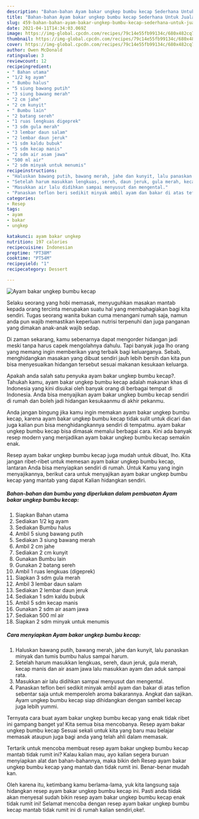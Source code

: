 ```yaml
---
description: "Bahan-bahan Ayam bakar ungkep bumbu kecap Sederhana Untuk Jualan"
title: "Bahan-bahan Ayam bakar ungkep bumbu kecap Sederhana Untuk Jualan"
slug: 459-bahan-bahan-ayam-bakar-ungkep-bumbu-kecap-sederhana-untuk-jualan
date: 2021-04-11T14:34:03.069Z
image: https://img-global.cpcdn.com/recipes/79c14e55fb99134c/680x482cq70/ayam-bakar-ungkep-bumbu-kecap-foto-resep-utama.jpg
thumbnail: https://img-global.cpcdn.com/recipes/79c14e55fb99134c/680x482cq70/ayam-bakar-ungkep-bumbu-kecap-foto-resep-utama.jpg
cover: https://img-global.cpcdn.com/recipes/79c14e55fb99134c/680x482cq70/ayam-bakar-ungkep-bumbu-kecap-foto-resep-utama.jpg
author: Owen McDonald
ratingvalue: 3
reviewcount: 12
recipeingredient:
- " Bahan utama"
- "1/2 kg ayam"
- " Bumbu halus"
- "5 siung bawang putih"
- "3 siung bawang merah"
- "2 cm jahe"
- "2 cm kunyit"
- " Bumbu lain"
- "2 batang sereh"
- "1 ruas lengkuas digeprek"
- "3 sdm gula merah"
- "3 lembar daun salam"
- "2 lembar daun jeruk"
- "1 sdm kaldu bubuk"
- "5 sdm kecap manis"
- "2 sdm air asam jawa"
- "500 ml air"
- "2 sdm minyak untuk menumis"
recipeinstructions:
- "Haluskan bawang putih, bawang merah, jahe dan kunyit, lalu panaskan minyak dan tumis bumbu halus sampai harum."
- "Setelah harum masukkan lengkuas, sereh, daun jeruk, gula merah, kecap manis dan air asam jawa lalu masukkan ayam dan aduk sampai rata."
- "Masukkan air lalu didihkan sampai menyusut dan mengental."
- "Panaskan teflon beri sedikit minyak ambil ayam dan bakar di atas teflon sebentar saja untuk memperoleh aroma bakarannya. Angkat dan sajikan. Ayam ungkep bumbu kecap siap dihidangkan dengan sambel kecap juga lebih yummi."
categories:
- Resep
tags:
- ayam
- bakar
- ungkep

katakunci: ayam bakar ungkep 
nutrition: 197 calories
recipecuisine: Indonesian
preptime: "PT38M"
cooktime: "PT54M"
recipeyield: "1"
recipecategory: Dessert

---
```



![Ayam bakar ungkep bumbu kecap](https://img-global.cpcdn.com/recipes/79c14e55fb99134c/680x482cq70/ayam-bakar-ungkep-bumbu-kecap-foto-resep-utama.jpg)

Selaku seorang yang hobi memasak, menyuguhkan masakan mantab kepada orang tercinta merupakan suatu hal yang membahagiakan bagi kita sendiri. Tugas seorang  wanita bukan cuma menangani rumah saja, namun anda pun wajib memastikan keperluan nutrisi terpenuhi dan juga panganan yang dimakan anak-anak wajib sedap.

Di zaman  sekarang, kamu sebenarnya dapat mengorder hidangan jadi meski tanpa harus capek mengolahnya dahulu. Tapi banyak juga lho orang yang memang ingin memberikan yang terbaik bagi keluarganya. Sebab, menghidangkan masakan yang dibuat sendiri jauh lebih bersih dan kita pun bisa menyesuaikan hidangan tersebut sesuai makanan kesukaan keluarga. 



Apakah anda salah satu penyuka ayam bakar ungkep bumbu kecap?. Tahukah kamu, ayam bakar ungkep bumbu kecap adalah makanan khas di Indonesia yang kini disukai oleh banyak orang di berbagai tempat di Indonesia. Anda bisa menyajikan ayam bakar ungkep bumbu kecap sendiri di rumah dan boleh jadi hidangan kesukaanmu di akhir pekanmu.

Anda jangan bingung jika kamu ingin memakan ayam bakar ungkep bumbu kecap, karena ayam bakar ungkep bumbu kecap tidak sulit untuk dicari dan juga kalian pun bisa menghidangkannya sendiri di tempatmu. ayam bakar ungkep bumbu kecap bisa dimasak memalui berbagai cara. Kini ada banyak resep modern yang menjadikan ayam bakar ungkep bumbu kecap semakin enak.

Resep ayam bakar ungkep bumbu kecap juga mudah untuk dibuat, lho. Kita jangan ribet-ribet untuk memesan ayam bakar ungkep bumbu kecap, lantaran Anda bisa menyiapkan sendiri di rumah. Untuk Kamu yang ingin menyajikannya, berikut cara untuk menyajikan ayam bakar ungkep bumbu kecap yang mantab yang dapat Kalian hidangkan sendiri.

<!--inarticleads1-->

##### Bahan-bahan dan bumbu yang diperlukan dalam pembuatan Ayam bakar ungkep bumbu kecap:

1. Siapkan  Bahan utama
1. Sediakan 1/2 kg ayam
1. Sediakan  Bumbu halus
1. Ambil 5 siung bawang putih
1. Sediakan 3 siung bawang merah
1. Ambil 2 cm jahe
1. Sediakan 2 cm kunyit
1. Gunakan  Bumbu lain
1. Gunakan 2 batang sereh
1. Ambil 1 ruas lengkuas (digeprek)
1. Siapkan 3 sdm gula merah
1. Ambil 3 lembar daun salam
1. Sediakan 2 lembar daun jeruk
1. Sediakan 1 sdm kaldu bubuk
1. Ambil 5 sdm kecap manis
1. Gunakan 2 sdm air asam jawa
1. Sediakan 500 ml air
1. Siapkan 2 sdm minyak untuk menumis




<!--inarticleads2-->

##### Cara menyiapkan Ayam bakar ungkep bumbu kecap:

1. Haluskan bawang putih, bawang merah, jahe dan kunyit, lalu panaskan minyak dan tumis bumbu halus sampai harum.
1. Setelah harum masukkan lengkuas, sereh, daun jeruk, gula merah, kecap manis dan air asam jawa lalu masukkan ayam dan aduk sampai rata.
1. Masukkan air lalu didihkan sampai menyusut dan mengental.
1. Panaskan teflon beri sedikit minyak ambil ayam dan bakar di atas teflon sebentar saja untuk memperoleh aroma bakarannya. Angkat dan sajikan. Ayam ungkep bumbu kecap siap dihidangkan dengan sambel kecap juga lebih yummi.




Ternyata cara buat ayam bakar ungkep bumbu kecap yang enak tidak ribet ini gampang banget ya! Kita semua bisa mencobanya. Resep ayam bakar ungkep bumbu kecap Sesuai sekali untuk kita yang baru mau belajar memasak ataupun juga bagi anda yang telah ahli dalam memasak.

Tertarik untuk mencoba membuat resep ayam bakar ungkep bumbu kecap mantab tidak rumit ini? Kalau kalian mau, ayo kalian segera buruan menyiapkan alat dan bahan-bahannya, maka bikin deh Resep ayam bakar ungkep bumbu kecap yang mantab dan tidak rumit ini. Benar-benar mudah kan. 

Oleh karena itu, ketimbang kamu berlama-lama, yuk kita langsung saja hidangkan resep ayam bakar ungkep bumbu kecap ini. Pasti anda tiidak akan menyesal sudah bikin resep ayam bakar ungkep bumbu kecap enak tidak rumit ini! Selamat mencoba dengan resep ayam bakar ungkep bumbu kecap mantab tidak rumit ini di rumah kalian sendiri,oke!.

